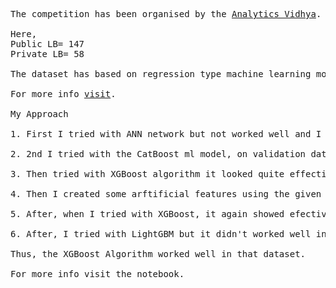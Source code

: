 <pre>

The competition has been organised by the <a href= 'https://datahack.analyticsvidhya.com/contest/enigma-codefest-machine-learning/'>Analytics Vidhya</a>.

Here,
Public LB= 147
Private LB= 58

The dataset has based on regression type machine learning models. Here, we have to predict the no. of upvotes using the given features.

For more info <a href= 'https://datahack.analyticsvidhya.com/contest/enigma-codefest-machine-learning/'>visit</a>.

My Approach

1. First I tried with ANN network but not worked well and I got error.

2. 2nd I tried with the CatBoost ml model, on validation dataset that algo worked well but on the other hand it didn't worked on the test dataset.

3. Then tried with XGBoost algorithm it looked quite effective in case of validation dataset as well as testing dataset.

4. Then I created some arftificial features using the given features like ratio of two features, scaling with mean of the given feature, etc.

5. After, when I tried with XGBoost, it again showed efective result than previous one.

6. After, I tried with LightGBM but it didn't worked well in that.

Thus, the XGBoost Algorithm worked well in that dataset.

For more info visit the notebook.

</pre>
